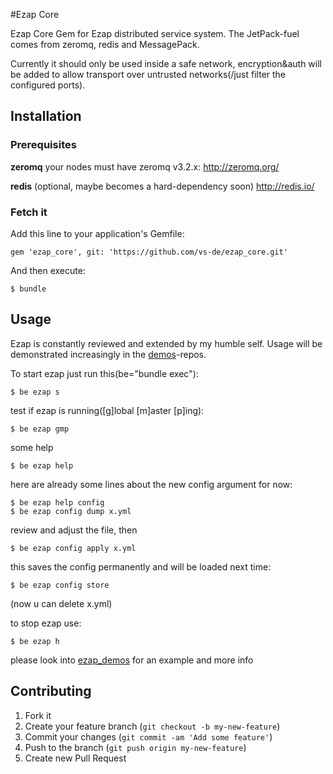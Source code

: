 #Ezap Core

Ezap Core Gem for Ezap distributed service system.
The JetPack-fuel comes from zeromq, redis and MessagePack.

Currently it should only be used inside a safe network, encryption&auth will be added to allow transport over untrusted networks(/just filter the configured ports).

## Installation

### Prerequisites

  **zeromq** your nodes must have zeromq v3.2.x:
  http://zeromq.org/
 
  **redis** (optional, maybe becomes a hard-dependency soon)
  http://redis.io/

### Fetch it
Add this line to your application's Gemfile:

    gem 'ezap_core', git: 'https://github.com/vs-de/ezap_core.git'

And then execute:

    $ bundle

## Usage

Ezap is constantly reviewed and extended by my humble self.
Usage will be demonstrated increasingly in the [demos](https://github.com/vs-de/ezap_demos)-repos.

To start ezap just run this(be="bundle exec"):
    
    $ be ezap s
    
test if ezap is running([g]lobal [m]aster [p]ing):

    $ be ezap gmp

some help

    $ be ezap help

here are already some lines about the new config argument for now:

    $ be ezap help config
    $ be ezap config dump x.yml

review and adjust the file, then
    
    $ be ezap config apply x.yml

this saves the config permanently and will be loaded next time:
    
    $ be ezap config store

(now u can delete x.yml)

to stop ezap use:

    $ be ezap h
    
please look into [ezap_demos](https://github.com/vs-de/ezap_demos.git) for an example and more info

## Contributing

1. Fork it
2. Create your feature branch (`git checkout -b my-new-feature`)
3. Commit your changes (`git commit -am 'Add some feature'`)
4. Push to the branch (`git push origin my-new-feature`)
5. Create new Pull Request
